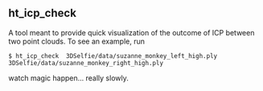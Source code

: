 ## ht_icp_check 

A tool meant to provide quick visualization of the outcome of ICP between two point clouds. To see an example, run 
```
$ ht_icp_check  3DSelfie/data/suzanne_monkey_left_high.ply 3DSelfie/data/suzanne_monkey_right_high.ply 
```
watch magic happen... really slowly.
